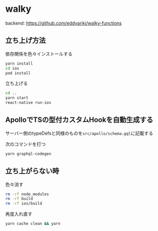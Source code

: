 # walky

backend: https://github.com/eddyariki/walky-functions

## 立ち上げ方法

依存関係を色々インストールする

```sh
yarn install
cd ios
pod install
```

立ち上げる

```sh
cd ..
yarn start
react-native run-ios
```

## ApolloでTSの型付カスタムHookを自動生成する

サーバー側のtypeDefsと同様のものを`src/apollo/schema.gql`に記載する

次のコマンドを打つ
```sh
yarn graphql-codegen
```

## 立ち上がらない時

色々消す
```sh
rm -rf node_modules
rm -rf build
rm -rf ios/build
```

再度入れ直す
```sh
yarn cache clean && yarn
```
